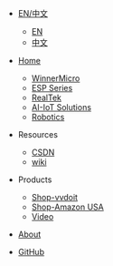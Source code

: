 - [<span class="iconfont icon-icon_yuyin1"></span> EN/中文](/)
  - [EN](/)
  - [中文](/zh/)

- [<span class="iconfont icon-icon_fabu"></span> Home](/README.md)
  - [WinnerMicro](README?id=winnermicro)
  - [ESP Series](README?id=esp-series)
  - [RealTek](README?id=realtek)
  - [AI-IoT Solutions](README?id=ai-iot-solutions)
  - [Robotics](/README?id=robotics)
- <span class="iconfont icon-tianxie"></span> Resources
  - [<span class="iconfont icon-csdn"></span> CSDN](https://www.cnblogs.com/doiting/)
  - [<span class="iconfont icon-github"></span> wiki](http://wiki.doit.am/)

- <span class="iconfont icon-xiangkan"></span> Products
  - [<span class="iconfont icon-music"></span> Shop-vvdoit](https://www.vvdoit.com/)
  - [<span class="iconfont icon-music"></span> Shop-Amazon USA](https://www.amazon.com/shops/szdoit)
  - [<span class="iconfont icon-book3"></span> Video](https://www.youtube.com/channel/UCfDml3Le3U9IUHauSfXkxGg)
- [<span class="iconfont icon-wodeguanzhu"></span> About](/About/README.md)
- [<span class="iconfont icon-github1"></span> GitHub](https://github.com/SmartArduino)







